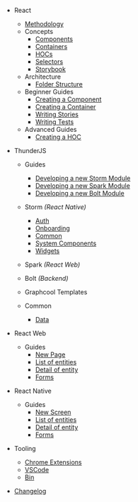 - React
  - [Methodology](react/methodology.md)
  - Concepts
    - [Components](react/concepts/components.md)
    - [Containers](react/concepts/containers.md)
    - [HOCs](react/concepts/hocs.md)
    - [Selectors](react/concepts/selectors.md)
    - [Storybook](react/concepts/storybook.md)
  - Architecture
    - [Folder Structure](react/architecture/folder-structure.md)
  - Beginner Guides
    - [Creating a Component](react/beginner-guides/creating-a-component.md)
    - [Creating a Container](react/beginner-guides/creating-a-container.md)
    - [Writing Stories](react/beginner-guides/writing-stories.md)
    - [Writing Tests](react/beginner-guides/writing-tests.md)
  - Advanced Guides
    - [Creating a HOC](react/advanced-guides/creating-a-hoc.md)

- ThunderJS
  - Guides
    - [Developing a new Storm Module](thunderjs/guides/developing-storm.md)
    - [Developing a new Spark Module](thunderjs/guides/developing-spark.md)
    - [Developing a new Bolt Module](thunderjs/guides/developing-bolt.md)
  
  - Storm *(React Native)*
    - [Auth](thunderjs/storm/auth.md)
    - [Onboarding](thunderjs/storm/onboarding.md)
    - [Common](thunderjs/storm/common.md)
    - [System Components](thunderjs/storm/system-components.md)
    - [Widgets](thunderjs/storm/widgets.md)
  - Spark *(React Web)*
  - Bolt *(Backend)*
  - Graphcool Templates
  - Common
    - [Data](thunderjs/common/data.md)

- React Web
  - Guides
    - [New Page](react-web/guides/new-page.md)
    - [List of entities](react-web/guides/list-of-entities.md)
    - [Detail of entity](react-web/guides/detail-of-entity.md)
    - [Forms](react-web/guides/forms.md)

- React Native
  - Guides
    - [New Screen](react-native/guides/new-screen.md)
    - [List of entities](react-native/guides/list-of-entities.md)
    - [Detail of entity](react-native/guides/detail-of-entity.md)
    - [Forms](react-native/guides/forms.md)

- Tooling
  - [Chrome Extensions](tooling/chrome-extensions.md)
  - [VSCode](tooling/vscode.md)
  - [Bin](tooling/bin.md)



- [Changelog](changelog.md)